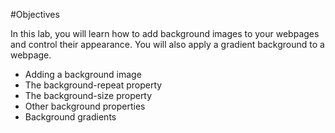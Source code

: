 #Objectives

In this lab, you will learn how to add background images to your webpages and control their appearance. You will also apply a gradient background to a webpage.

- Adding a background image
- The background-repeat property
- The background-size property
- Other background properties
- Background gradients
